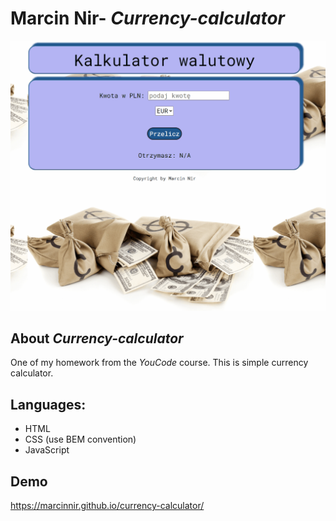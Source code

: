 # Marcin Nir- *Currency-calculator*

![gifSite](currencyCalculator.gif)

## About *Currency-calculator*
One of my homework from the *YouCode* course. This is simple currency calculator.

## Languages:
- HTML
- CSS (use BEM convention)
- JavaScript

## Demo
https://marcinnir.github.io/currency-calculator/
